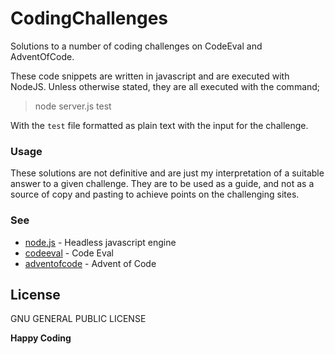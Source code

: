 # CodingChallenges

Solutions to a number of coding challenges on CodeEval and AdventOfCode.

These code snippets are written in javascript and are executed with NodeJS. Unless otherwise stated, they are all executed with the command;

> node server.js test

With the `test` file formatted as plain text with the input for the challenge.

### Usage
These solutions are not definitive and are just my interpretation of a suitable answer to a given challenge. They are to be used as a guide, and not as a source of copy and pasting to achieve points on the challenging sites.

### See

* [node.js] - Headless javascript engine
* [codeeval] - Code Eval
* [adventofcode] - Advent of Code


License
----

GNU GENERAL PUBLIC LICENSE


**Happy Coding**


   [node.js]: <http://nodejs.org>
   [codeeval]: <https://www.codeeval.com>
   [adventofcode]: <http://adventofcode.com/>



